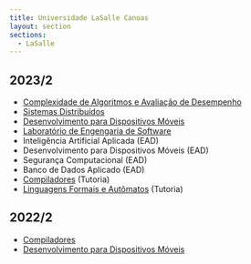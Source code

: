 ```yaml
---
title: Universidade LaSalle Canoas
layout: section
sections:
  - LaSalle
---
```


## 2023/2

* [Complexidade de Algoritmos e Avaliação de Desempenho](2023/analise-algoritmos)
* [Sistemas Distribuídos](2023/sistemas-distribuidos)
* [Desenvolvimento para Dispositivos Móveis](2023/mobile)
* [Laboratório de Engengaria de Software](2023/engswlab)
* Inteligência Artificial Aplicada (EAD)
* Desenvolvimento para Dispositivos Móveis (EAD)
* Segurança Computacional (EAD)
* Banco de Dados Aplicado (EAD)
* [Compiladores](2023/compiladores) (Tutoria)
* [Linguagens Formais e Autômatos](tutoria/automata) (Tutoria)

## 2022/2

* [Compiladores](2022-02-compiladores)
* [Desenvolvimento para Dispositivos Móveis](2022-02-mobile)
